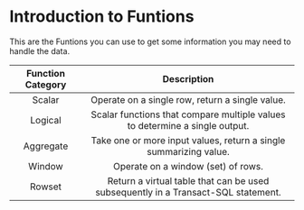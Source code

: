 # Introduction to Funtions

This are the Funtions you can use to get some information you may need to handle the data.

| Function Category   | Description                                                                      |
| :---:               | :---:                                                                            |
| Scalar              | Operate on a single row, return a single value.                                  |
| Logical  	          | Scalar functions that compare multiple values to determine a single output.      |
| Aggregate  	      | Take one or more input values, return a single summarizing value.                |
| Window	          | Operate on a window (set) of rows.                                               |
| Rowset	          | Return a virtual table that can be used subsequently in a Transact-SQL statement.|
